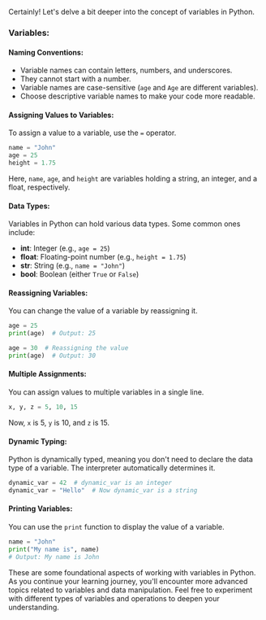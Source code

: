 Certainly! Let's delve a bit deeper into the concept of variables in Python.

### Variables:

#### Naming Conventions:
- Variable names can contain letters, numbers, and underscores.
- They cannot start with a number.
- Variable names are case-sensitive (`age` and `Age` are different variables).
- Choose descriptive variable names to make your code more readable.

#### Assigning Values to Variables:
To assign a value to a variable, use the `=` operator.

```python
name = "John"
age = 25
height = 1.75
```

Here, `name`, `age`, and `height` are variables holding a string, an integer, and a float, respectively.

#### Data Types:
Variables in Python can hold various data types. Some common ones include:
- **int**: Integer (e.g., `age = 25`)
- **float**: Floating-point number (e.g., `height = 1.75`)
- **str**: String (e.g., `name = "John"`)
- **bool**: Boolean (either `True` or `False`)

#### Reassigning Variables:
You can change the value of a variable by reassigning it.

```python
age = 25
print(age)  # Output: 25

age = 30  # Reassigning the value
print(age)  # Output: 30
```

#### Multiple Assignments:
You can assign values to multiple variables in a single line.

```python
x, y, z = 5, 10, 15
```

Now, `x` is 5, `y` is 10, and `z` is 15.

#### Dynamic Typing:
Python is dynamically typed, meaning you don't need to declare the data type of a variable. The interpreter automatically determines it.

```python
dynamic_var = 42  # dynamic_var is an integer
dynamic_var = "Hello"  # Now dynamic_var is a string
```

#### Printing Variables:
You can use the `print` function to display the value of a variable.

```python
name = "John"
print("My name is", name)
# Output: My name is John
```

These are some foundational aspects of working with variables in Python. As you continue your learning journey, you'll encounter more advanced topics related to variables and data manipulation. Feel free to experiment with different types of variables and operations to deepen your understanding.
